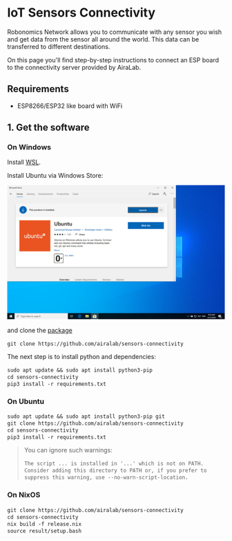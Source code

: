 # IoT Sensors Connectivity

Robonomics Network allows you to communicate with any sensor you wish and get data from the sensor all around the world. This data can be transferred to different destinations.

On this page you'll find step-by-step instructions to connect an ESP board to the connectivity server provided by AiraLab.

## Requirements

* ESP8266/ESP32 like board with WiFi

## 1. Get the software

### On Windows

Install [WSL](https://docs.microsoft.com/en-us/windows/wsl/install-win10).

Install Ubuntu via Windows Store:

![Windows Store](./images/windows_store.jpg "Windows Store")

and clone the [package](https://github.com/airalab/sensors-connectivity)

```
git clone https://github.com/airalab/sensors-connectivity
```

The next step is to install python and dependencies:

```
sudo apt update && sudo apt install python3-pip
cd sensors-connectivity
pip3 install -r requirements.txt
```

### On Ubuntu

```
sudo apt update && sudo apt install python3-pip git
git clone https://github.com/airalab/sensors-connectivity
cd sensors-connectivity
pip3 install -r requirements.txt
```

> You can ignore such warnings:
>
> ```
> The script ... is installed in '...' which is not on PATH.
> Consider adding this directory to PATH or, if you prefer to suppress this warning, use --no-warn-script-location.
> ```

### On NixOS

```
git clone https://github.com/airalab/sensors-connectivity
cd sensors-connectivity
nix build -f release.nix
source result/setup.bash
```

